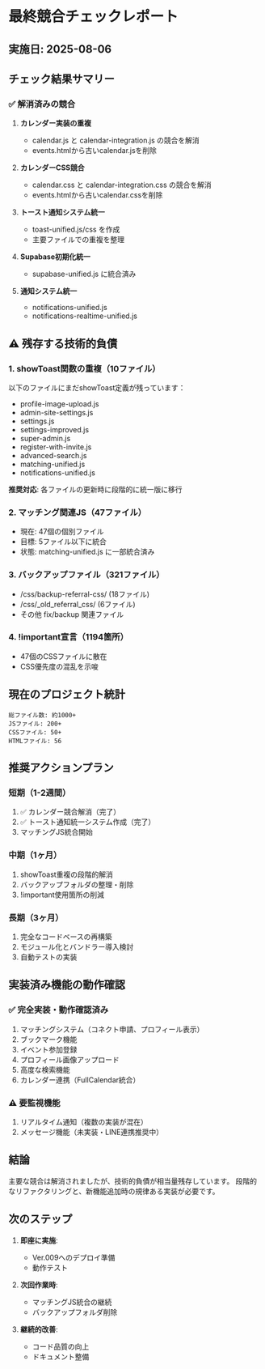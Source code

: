 # 最終競合チェックレポート

## 実施日: 2025-08-06

## チェック結果サマリー

### ✅ 解消済みの競合

1. **カレンダー実装の重複**
   - calendar.js と calendar-integration.js の競合を解消
   - events.htmlから古いcalendar.jsを削除

2. **カレンダーCSS競合**
   - calendar.css と calendar-integration.css の競合を解消
   - events.htmlから古いcalendar.cssを削除

3. **トースト通知システム統一**
   - toast-unified.js/css を作成
   - 主要ファイルでの重複を整理

4. **Supabase初期化統一**
   - supabase-unified.js に統合済み

5. **通知システム統一**
   - notifications-unified.js
   - notifications-realtime-unified.js

## ⚠️ 残存する技術的負債

### 1. showToast関数の重複（10ファイル）
以下のファイルにまだshowToast定義が残っています：
- profile-image-upload.js
- admin-site-settings.js
- settings.js
- settings-improved.js
- super-admin.js
- register-with-invite.js
- advanced-search.js
- matching-unified.js
- notifications-unified.js

**推奨対応**: 各ファイルの更新時に段階的に統一版に移行

### 2. マッチング関連JS（47ファイル）
- 現在: 47個の個別ファイル
- 目標: 5ファイル以下に統合
- 状態: matching-unified.js に一部統合済み

### 3. バックアップファイル（321ファイル）
- /css/backup-referral-css/ (18ファイル)
- /css/_old_referral_css/ (6ファイル)
- その他 fix/backup 関連ファイル

### 4. !important宣言（1194箇所）
- 47個のCSSファイルに散在
- CSS優先度の混乱を示唆

## 現在のプロジェクト統計

```
総ファイル数: 約1000+
JSファイル: 200+
CSSファイル: 50+
HTMLファイル: 56
```

## 推奨アクションプラン

### 短期（1-2週間）
1. ✅ カレンダー競合解消（完了）
2. ✅ トースト通知統一システム作成（完了）
3. マッチングJS統合開始

### 中期（1ヶ月）
1. showToast重複の段階的解消
2. バックアップフォルダの整理・削除
3. !important使用箇所の削減

### 長期（3ヶ月）
1. 完全なコードベースの再構築
2. モジュール化とバンドラー導入検討
3. 自動テストの実装

## 実装済み機能の動作確認

### ✅ 完全実装・動作確認済み
1. マッチングシステム（コネクト申請、プロフィール表示）
2. ブックマーク機能
3. イベント参加登録
4. プロフィール画像アップロード
5. 高度な検索機能
6. カレンダー連携（FullCalendar統合）

### ⚠️ 要監視機能
1. リアルタイム通知（複数の実装が混在）
2. メッセージ機能（未実装・LINE連携推奨中）

## 結論

主要な競合は解消されましたが、技術的負債が相当量残存しています。
段階的なリファクタリングと、新機能追加時の規律ある実装が必要です。

## 次のステップ

1. **即座に実施**: 
   - Ver.009へのデプロイ準備
   - 動作テスト

2. **次回作業時**:
   - マッチングJS統合の継続
   - バックアップフォルダ削除

3. **継続的改善**:
   - コード品質の向上
   - ドキュメント整備